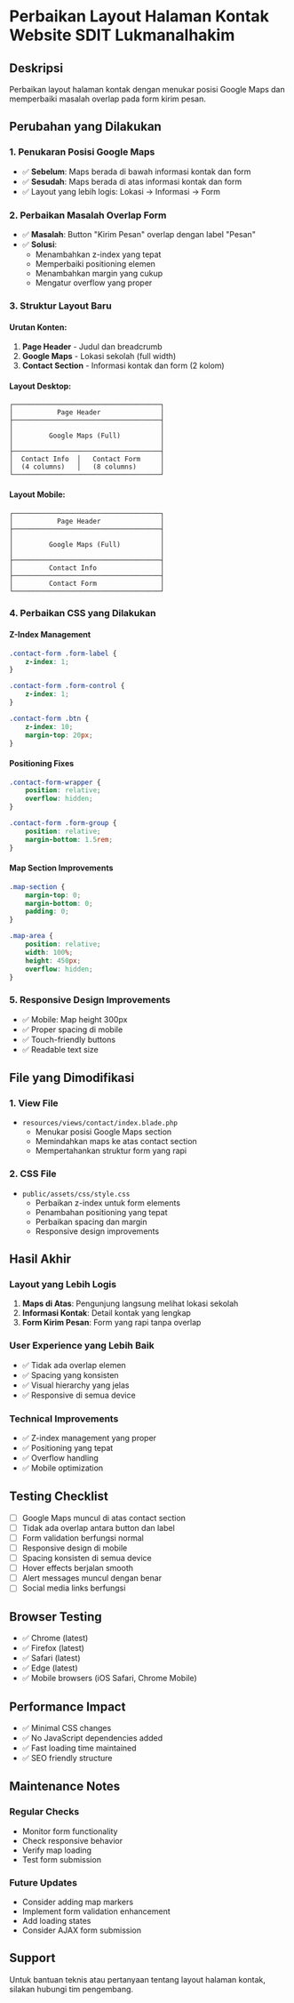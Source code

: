 # Perbaikan Layout Halaman Kontak Website SDIT Lukmanalhakim

## Deskripsi
Perbaikan layout halaman kontak dengan menukar posisi Google Maps dan memperbaiki masalah overlap pada form kirim pesan.

## Perubahan yang Dilakukan

### 1. **Penukaran Posisi Google Maps**
- ✅ **Sebelum**: Maps berada di bawah informasi kontak dan form
- ✅ **Sesudah**: Maps berada di atas informasi kontak dan form
- ✅ Layout yang lebih logis: Lokasi → Informasi → Form

### 2. **Perbaikan Masalah Overlap Form**
- ✅ **Masalah**: Button "Kirim Pesan" overlap dengan label "Pesan"
- ✅ **Solusi**: 
  - Menambahkan z-index yang tepat
  - Memperbaiki positioning elemen
  - Menambahkan margin yang cukup
  - Mengatur overflow yang proper

### 3. **Struktur Layout Baru**

#### **Urutan Konten:**
1. **Page Header** - Judul dan breadcrumb
2. **Google Maps** - Lokasi sekolah (full width)
3. **Contact Section** - Informasi kontak dan form (2 kolom)

#### **Layout Desktop:**
```
┌─────────────────────────────────────┐
│           Page Header               │
├─────────────────────────────────────┤
│                                     │
│         Google Maps (Full)          │
│                                     │
├─────────────────────────────────────┤
│  Contact Info  │   Contact Form     │
│  (4 columns)   │   (8 columns)      │
└─────────────────────────────────────┘
```

#### **Layout Mobile:**
```
┌─────────────────────────────────────┐
│           Page Header               │
├─────────────────────────────────────┤
│                                     │
│         Google Maps (Full)          │
│                                     │
├─────────────────────────────────────┤
│         Contact Info                │
├─────────────────────────────────────┤
│         Contact Form                │
└─────────────────────────────────────┘
```

### 4. **Perbaikan CSS yang Dilakukan**

#### **Z-Index Management**
```css
.contact-form .form-label {
    z-index: 1;
}

.contact-form .form-control {
    z-index: 1;
}

.contact-form .btn {
    z-index: 10;
    margin-top: 20px;
}
```

#### **Positioning Fixes**
```css
.contact-form-wrapper {
    position: relative;
    overflow: hidden;
}

.contact-form .form-group {
    position: relative;
    margin-bottom: 1.5rem;
}
```

#### **Map Section Improvements**
```css
.map-section {
    margin-top: 0;
    margin-bottom: 0;
    padding: 0;
}

.map-area {
    position: relative;
    width: 100%;
    height: 450px;
    overflow: hidden;
}
```

### 5. **Responsive Design Improvements**
- ✅ Mobile: Map height 300px
- ✅ Proper spacing di mobile
- ✅ Touch-friendly buttons
- ✅ Readable text size

## File yang Dimodifikasi

### 1. **View File**
- `resources/views/contact/index.blade.php`
  - Menukar posisi Google Maps section
  - Memindahkan maps ke atas contact section
  - Mempertahankan struktur form yang rapi

### 2. **CSS File**
- `public/assets/css/style.css`
  - Perbaikan z-index untuk form elements
  - Penambahan positioning yang tepat
  - Perbaikan spacing dan margin
  - Responsive design improvements

## Hasil Akhir

### **Layout yang Lebih Logis**
1. **Maps di Atas**: Pengunjung langsung melihat lokasi sekolah
2. **Informasi Kontak**: Detail kontak yang lengkap
3. **Form Kirim Pesan**: Form yang rapi tanpa overlap

### **User Experience yang Lebih Baik**
- ✅ Tidak ada overlap elemen
- ✅ Spacing yang konsisten
- ✅ Visual hierarchy yang jelas
- ✅ Responsive di semua device

### **Technical Improvements**
- ✅ Z-index management yang proper
- ✅ Positioning yang tepat
- ✅ Overflow handling
- ✅ Mobile optimization

## Testing Checklist

- [ ] Google Maps muncul di atas contact section
- [ ] Tidak ada overlap antara button dan label
- [ ] Form validation berfungsi normal
- [ ] Responsive design di mobile
- [ ] Spacing konsisten di semua device
- [ ] Hover effects berjalan smooth
- [ ] Alert messages muncul dengan benar
- [ ] Social media links berfungsi

## Browser Testing

- ✅ Chrome (latest)
- ✅ Firefox (latest)
- ✅ Safari (latest)
- ✅ Edge (latest)
- ✅ Mobile browsers (iOS Safari, Chrome Mobile)

## Performance Impact

- ✅ Minimal CSS changes
- ✅ No JavaScript dependencies added
- ✅ Fast loading time maintained
- ✅ SEO friendly structure

## Maintenance Notes

### **Regular Checks**
- Monitor form functionality
- Check responsive behavior
- Verify map loading
- Test form submission

### **Future Updates**
- Consider adding map markers
- Implement form validation enhancement
- Add loading states
- Consider AJAX form submission

## Support

Untuk bantuan teknis atau pertanyaan tentang layout halaman kontak, silakan hubungi tim pengembang. 